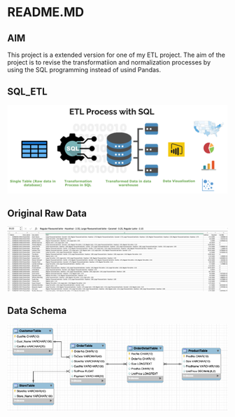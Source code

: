 # README.MD
## AIM
This project is a extended version for one of my ETL project.  The aim of the project is to revise the transformatiion and normalization processes by using the SQL programming instead of usind Pandas.

## SQL_ETL
![ETL in SQL Process](https://github.com/data-engineer-sk/SQL_ETL/blob/main/SQL-ETL.png) 

## Original Raw Data
![Raw Data](https://github.com/data-engineer-sk/SQL_ETL/blob/main/OriginalRawData.png) 

## Data Schema
![ETL Data Schema](https://github.com/data-engineer-sk/SQL_ETL/blob/main/Schema.png) 
